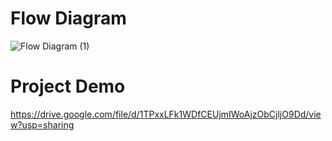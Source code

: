 # Flow Diagram
![Flow Diagram (1)](https://github.com/user-attachments/assets/c1a2ea37-41bc-4d40-90da-35c3b014eae4)

# Project Demo
https://drive.google.com/file/d/1TPxxLFk1WDfCEUjmIWoAjzObCjljO9Dd/view?usp=sharing
